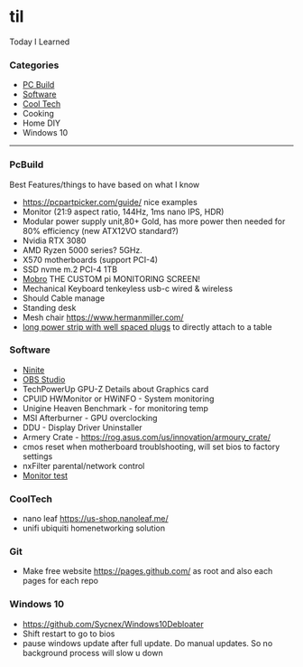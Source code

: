 # til
Today I Learned

### Categories
* [PC Build](#pcbuild)
* [Software](#software)
* [Cool Tech](#cooltech)
* Cooking
* Home DIY
* Windows 10
---

### PcBuild
Best Features/things to have based on what I know
- https://pcpartpicker.com/guide/ nice examples
- Monitor (21:9 aspect ratio, 144Hz, 1ms nano IPS, HDR)
- Modular power supply unit,80+ Gold, has more power then needed for 80% efficiency (new ATX12VO standard?)
- Nvidia RTX 3080
- AMD Ryzen 5000 series? 5GHz.
- X570 motherboards (support PCI-4)
- SSD nvme m.2 PCI-4 1TB
- [Mobro](https://www.mod-bros.com/en/projects/mobro) THE CUSTOM pi MONITORING SCREEN!
- Mechanical Keyboard tenkeyless usb-c wired & wireless 
- Should Cable manage
- Standing desk
- Mesh chair https://www.hermanmiller.com/
- [long power strip with well spaced plugs](https://www.amazon.com/dp/B07SG689YS/ref=cm_sw_em_r_mt_dp_1VTxFbGNHB3YC) to directly attach to a table

### Software
- [Ninite](https://ninite.com)
- [OBS Studio](https://obsproject.com/)
- TechPowerUp GPU-Z Details about Graphics card
- CPUID HWMonitor or HWiNFO - System monitoring
- Unigine Heaven Benchmark - for monitoring temp
- MSI Afterburner - GPU overclocking
- DDU - Display Driver Uninstaller
- Armery Crate - https://rog.asus.com/us/innovation/armoury_crate/
- cmos reset when motherboard troublshooting, will set bios to factory settings
- nxFilter parental/network control
- [Monitor test](https://www.testufo.com/)

### CoolTech
- nano leaf https://us-shop.nanoleaf.me/
- unifi ubiquiti homenetworking solution

### Git
- Make free website https://pages.github.com/ as root and also each pages for each repo

### Windows 10
- https://github.com/Sycnex/Windows10Debloater
- Shift restart to go to bios
- pause windows update after full update. Do manual updates. So no background process will slow u down
